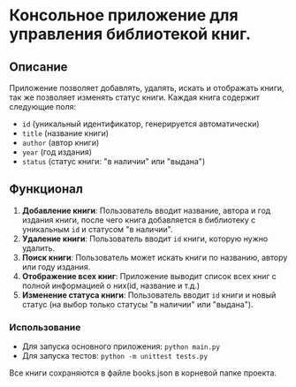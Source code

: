 # Консольное приложение для управления библиотекой книг.

## Описание

Приложение позволяет добавлять, удалять, искать и отображать книги, так же позволяет изменять статус книги. Каждая книга содержит следующие поля:
- `id` (уникальный идентификатор, генерируется автоматически)
- `title` (название книги)
- `author` (автор книги)
- `year` (год издания)
- `status` (статус книги: "в наличии" или "выдана")

## Функционал

1. **Добавление книги**: Пользователь вводит название, автора и год издания книги, после чего книга добавляется в библиотеку с уникальным `id` и статусом "в наличии".
2. **Удаление книги**: Пользователь вводит `id` книги, которую нужно удалить.
3. **Поиск книги**: Пользователь может искать книги по названию, автору или году издания.
4. **Отображение всех книг**: Приложение выводит список всех книг с полной информацией о них(id, название и т.д.)
5. **Изменение статуса книги**: Пользователь вводит `id` книги и новый статус (на выбор только статусы "в наличии" или "выдана").

### Использование

- Для запуска основного приложения: `python main.py`
- Для запуска тестов: `python -m unittest tests.py`

Все книги сохраняются в файле books.json в корневой папке проекта.

